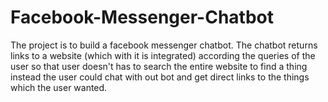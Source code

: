 # Facebook-Messenger-Chatbot
The project is to build a facebook messenger chatbot. The chatbot returns links to a website (which with it is integrated) according the queries of the user so that user doesn't has to search the entire website to find a thing instead the user could chat with out bot and get direct links to the things which the user wanted.
